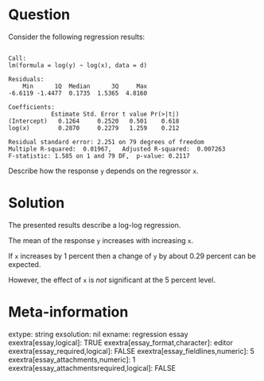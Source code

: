 

Question
========
Consider the following regression results:


<pre><code>
Call:
lm(formula = log(y) ~ log(x), data = d)

Residuals:
    Min      1Q  Median      3Q     Max 
-6.6119 -1.4477  0.1735  1.5365  4.8160 

Coefficients:
            Estimate Std. Error t value Pr(&gt;|t|)
(Intercept)   0.1264     0.2520   0.501    0.618
log(x)        0.2870     0.2279   1.259    0.212

Residual standard error: 2.251 on 79 degrees of freedom
Multiple R-squared:  0.01967,	Adjusted R-squared:  0.007263 
F-statistic: 1.585 on 1 and 79 DF,  p-value: 0.2117
</code></pre>

Describe how the response `y` depends on the regressor `x`.


Solution
========
The presented results describe a log-log regression.

The mean of the response `y` increases with increasing `x`.

If `x` increases by 1 percent then a change of `y` by about 0.29 percent can be expected.

However, the effect of `x` is _not_ significant at the 5 percent level.


Meta-information
================
extype: string
exsolution: nil
exname: regression essay
exextra[essay,logical]: TRUE
exextra[essay_format,character]: editor
exextra[essay_required,logical]: FALSE
exextra[essay_fieldlines,numeric]: 5
exextra[essay_attachments,numeric]: 1
exextra[essay_attachmentsrequired,logical]: FALSE
